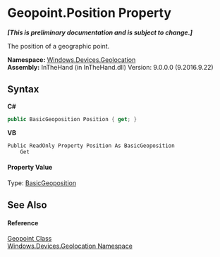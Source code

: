 # Geopoint.Position Property 
 _**\[This is preliminary documentation and is subject to change.\]**_

The position of a geographic point.

**Namespace:**&nbsp;<a href="N_Windows_Devices_Geolocation">Windows.Devices.Geolocation</a><br />**Assembly:**&nbsp;InTheHand (in InTheHand.dll) Version: 9.0.0.0 (9.2016.9.22)

## Syntax

**C#**<br />
``` C#
public BasicGeoposition Position { get; }
```

**VB**<br />
``` VB
Public ReadOnly Property Position As BasicGeoposition
	Get
```


#### Property Value
Type: <a href="T_Windows_Devices_Geolocation_BasicGeoposition">BasicGeoposition</a>

## See Also


#### Reference
<a href="T_Windows_Devices_Geolocation_Geopoint">Geopoint Class</a><br /><a href="N_Windows_Devices_Geolocation">Windows.Devices.Geolocation Namespace</a><br />